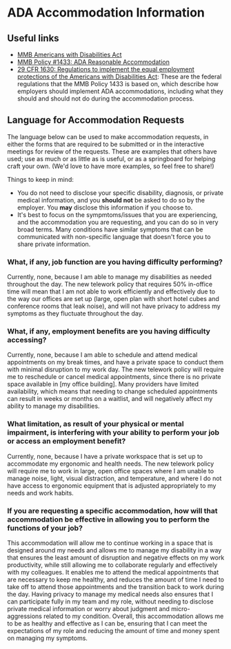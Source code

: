 # ADA Accommodation Information

## Useful links
- [MMB Americans with Disabilities Act](https://mn.gov/mmb/employee-relations/equal-opportunity/ada/)
- [MMB Policy #1433: ADA Reasonable Accommodation](https://mn.gov/mmb-stat/equal-opportunity/ada/1433-reasonable-accommodation.pdf)
- [29 CFR 1630: Regulations to implement the equal employment protections of the Americans with Disabilities Act](https://www.ecfr.gov/current/title-29/subtitle-B/chapter-XIV/part-1630?toc=1): These are the federal regulations that the MMB Policy 1433 is based on, which describe how employers should implement ADA accommodations, including what they should and should not do during the accommodation process.

## Language for Accommodation Requests

The language below can be used to make accommodation requests, in either the forms that are required to be submitted or in the interactive meetings for review of the requests. These are examples that others have used; use as much or as little as is useful, or as a springboard for helping craft your own. (We'd love to have more examples, so feel free to share!)

Things to keep in mind:
- You do not need to disclose your specific disability, diagnosis, or private medical information, and you **should not** be asked to do so by the employer. You **may** disclose this information if you choose to.
- It's best to focus on the sympmtoms/issues that you are experiencing, and the accommodation you are requesting, and you can do so in very broad terms. Many conditions have similar symptoms that can be communicated with non-specific language that doesn't force you to share private information.

### What, if any, job function are you having difficulty performing?

Currently, none, because I am able to manage my disabilities as needed throughout the day. The new telework policy that requires 50% in-office time will mean that I am not able to work efficiently and effectively due to the way our offices are set up (large, open plan with short hotel cubes and conference rooms that leak noise), and will not have privacy to address my symptoms as they fluctuate throughout the day.

### What, if any, employment benefits are you having difficulty accessing?

Currently, none, because I am able to schedule and attend medical appointments on my break times, and have a private space to conduct them with minimal disruption to my work day. The new telework policy will require me to reschedule or cancel medical appointments, since there is no private space available in [my office building]. Many providers have limited availability, which means that needing to change scheduled appointments can result in weeks or months on a waitlist, and will negatively affect my ability to manage my disabilities.

### What limitation, as result of your physical or mental impairment, is interfering with your ability to perform your job or access an employment benefit?

Currently, none, because I have a private workspace that is set up to accommodate my ergonomic and health needs. The new telework policy will require me to work in large, open office spaces where I am unable to manage noise, light, visual distraction, and temperature, and where I do not have access to ergonomic equipment that is adjusted appropriately to my needs and work habits.

### If you are requesting a specific accommodation, how will that accommodation be effective in allowing you to perform the functions of your job?

This accommodation will allow me to continue working in a space that is designed around my needs and allows me to manage my disability in a way that ensures the least amount of disruption and negative effects on my work productivity, while still allowing me to collaborate regularly and effectively with my colleagues. It enables me to attend the medical appointments that are necessary to keep me healthy, and reduces the amount of time I need to take off to attend those appointments and the transition back to work during the day. Having privacy to manage my medical needs also ensures that I can participate fully in my team and my role, without needing to disclose private medical information or worry about judgment and micro-aggressions related to my condition. Overall, this accommodation allows me to be as healthy and effective as I can be, ensuring that I can meet the expectations of my role and reducing the amount of time and money spent on managing my symptoms.  
